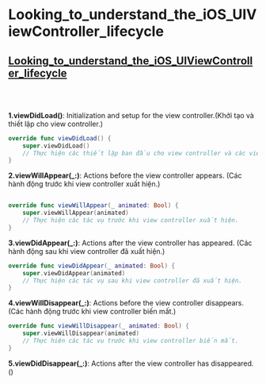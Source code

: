 # Looking_to_understand_the_iOS_UIViewController_lifecycle
## [Looking_to_understand_the_iOS_UIViewController_lifecycle](https://stackoverflow.com/questions/5562938/looking-to-understand-the-ios-uiviewcontroller-lifecycle) <br><br>
#
**1.viewDidLoad()**: Initialization and setup for the view controller.(Khởi tạo và thiết lập cho view controller.) <br>

```swift
override func viewDidLoad() {
    super.viewDidLoad()
    // Thực hiện các thiết lập ban đầu cho view controller và các view của nó ở đây.
}

```

**2.viewWillAppear(_:)**: Actions before the view controller appears. (Các hành động trước khi view controller xuất hiện.)  <br>
```swift

override func viewWillAppear(_ animated: Bool) {
    super.viewWillAppear(animated)
    // Thực hiện các tác vụ trước khi view controller xuất hiện.
}

```
**3.viewDidAppear(_:)**: Actions after the view controller has appeared. (Các hành động sau khi view controller đã xuất hiện.) <br>

```swift
override func viewDidAppear(_ animated: Bool) {
    super.viewDidAppear(animated)
    // Thực hiện các tác vụ sau khi view controller đã xuất hiện.
}

```
**4.viewWillDisappear(_:)**: Actions before the view controller disappears. (Các hành động trước khi view controller biến mất.) <br>

```swift
override func viewWillDisappear(_ animated: Bool) {
    super.viewWillDisappear(animated)
    // Thực hiện các tác vụ trước khi view controller biến mất.
}

```
**5.viewDidDisappear(_:)**: Actions after the view controller has disappeared. () <br>





